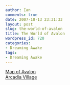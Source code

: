 ```yaml
---
author: Ian
comments: true
date: 2007-10-13 23:31:33
layout: post
slug: the-world-of-avalon
title: The World of Avalon
wordpress_id: 720
categories:
- Dreaming Awake
tags:
- Dreaming Awake
---
```


<p><a href="//files.ianrenton.com/images/maps/avalon.jpg">Map of Avalon</a><br />
<a href="../intro-paragraph-for-arcadia-village">Arcadia Village</a></p>